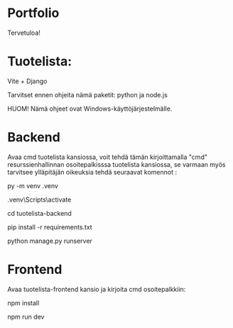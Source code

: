 # Portfolio

Tervetuloa!

# Tuotelista:

Vite + Django

Tarvitset ennen ohjeita nämä paketit: python ja node.js

HUOM! Nämä ohjeet ovat Windows-käyttöjärjestelmälle.

# Backend

Avaa cmd tuotelista kansiossa, voit tehdä tämän kirjoittamalla "cmd" resurssienhallinnan osoitepalkisssa tuotelista kansiossa, se varmaan myös tarvitsee ylläpitäjän oikeuksia tehdä seuraavat komennot : 

py -m venv .venv

.venv\Scripts\activate

cd tuotelista-backend

pip install -r requirements.txt

python manage.py runserver


# Frontend

Avaa tuotelista-frontend kansio ja kirjoita cmd osoitepalkkiin:

npm install

npm run dev


